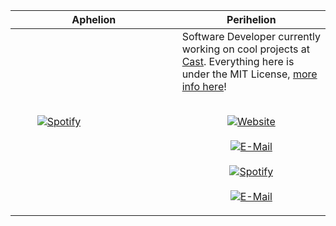 Aphelion | Perihelion 
:-------------------------:|-------
&nbsp; &nbsp; &nbsp; &nbsp; &nbsp; &nbsp; &nbsp; &nbsp; &nbsp; &nbsp; &nbsp; &nbsp; &nbsp; &nbsp; &nbsp; &nbsp; &nbsp; &nbsp; &nbsp; &nbsp; &nbsp; &nbsp; &nbsp; &nbsp; &nbsp; &nbsp; &nbsp; &nbsp; &nbsp; &nbsp; &nbsp; &nbsp; &nbsp; &nbsp; &nbsp; &nbsp; &nbsp; &nbsp; &nbsp; &nbsp; &nbsp; &nbsp; &nbsp; &nbsp; &nbsp; &nbsp; &nbsp; &nbsp; &nbsp; &nbsp; &nbsp; &nbsp; &nbsp; &nbsp; &nbsp; &nbsp; &nbsp; &nbsp; &nbsp; &nbsp; &nbsp; &nbsp; [![Spotify](https://novatorem.vercel.app/api/spotify-playing)](https://open.spotify.com/user/omnitenebris) &nbsp; &nbsp; &nbsp; &nbsp; &nbsp; &nbsp; &nbsp; &nbsp; &nbsp; &nbsp; &nbsp; &nbsp; &nbsp; &nbsp; &nbsp; &nbsp; &nbsp; &nbsp; &nbsp; &nbsp; &nbsp; &nbsp; &nbsp; &nbsp; &nbsp; &nbsp; &nbsp; &nbsp; &nbsp; &nbsp; &nbsp; &nbsp; &nbsp; &nbsp; &nbsp; &nbsp; &nbsp; &nbsp; &nbsp; &nbsp; &nbsp; &nbsp; &nbsp; &nbsp; &nbsp; &nbsp; &nbsp; &nbsp; &nbsp; &nbsp; &nbsp; &nbsp; &nbsp; &nbsp; &nbsp; &nbsp; &nbsp; &nbsp; &nbsp; &nbsp; &nbsp; &nbsp;| Software Developer currently working on cool projects at [Cast](https://blacktrax.cast-soft.com/). Everything here is under the MIT License, [more info here](https://choosealicense.com/licenses/mit/)!<br><br><p align="center">[![Website](https://img.shields.io/badge/web-dev-2a8?style=flat-square&logo=safari&logoColor=white)](https://novac.dev)</center><br><br>[![E-Mail](https://img.shields.io/badge/email-reveal-9cf?style=flat-square&logo=gmail&logoColor=white)](https://mailhide.io/e/5ck1H)<br><br>[![Spotify](https://img.shields.io/badge/spotify-omni-1DB954?style=flat-square&logo=spotify&logoColor=white)](https://open.spotify.com/user/omnitenebris)<br><br>[![E-Mail](https://badges.pufler.dev/visits/novatorem/novatorem?logo=GitHub&label=github%20visits&color=blue&logoColor=white&style=flat-square)](https://github.com/novatorem)</p>

[//]: <> (The `&nbsp;` is to have Aphelion take up more space)